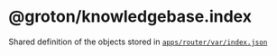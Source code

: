 # @groton/knowledgebase.index

Shared definition of the objects stored in [`apps/router/var/index.json`](../../apps/router#configure)
